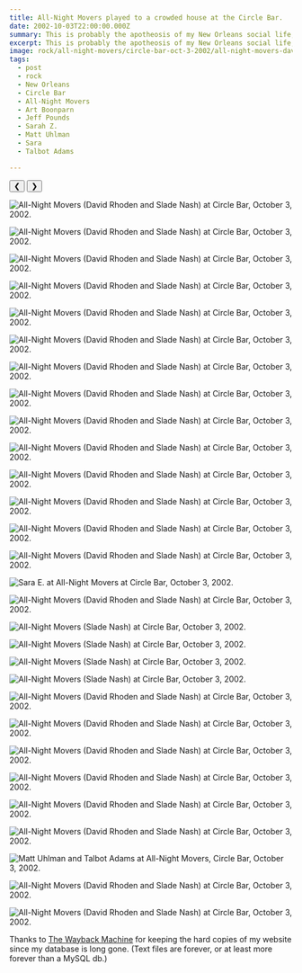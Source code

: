 ```yaml
---
title: All-Night Movers played to a crowded house at the Circle Bar.
date: 2002-10-03T22:00:00.000Z
summary: This is probably the apotheosis of my New Orleans social life, back when I had one.
excerpt: This is probably the apotheosis of my New Orleans social life, back when I had one.
image: rock/all-night-movers/circle-bar-oct-3-2002/all-night-movers-davetalktoit.jpg
tags:
  - post 
  - rock
  - New Orleans
  - Circle Bar
  - All-Night Movers
  - Art Boonparn
  - Jeff Pounds
  - Sarah Z.
  - Matt Uhlman
  - Sara
  - Talbot Adams

---
```



<div id="viewport">
    <button id="buttonPrevious">&#10094;</button>
    <button id="buttonNext">&#10095;</button>

![All-Night Movers (David Rhoden and Slade Nash) at Circle Bar, October 3, 2002.](/static/img/rock/all-night-movers/circle-bar-oct-3-2002/anm-davetalktoit.jpg "All-Night Movers (David Rhoden and Slade Nash) at Circle Bar, October 3, 2002.")

![All-Night Movers (David Rhoden and Slade Nash) at Circle Bar, October 3, 2002.](/static/img/rock/all-night-movers/circle-bar-oct-3-2002/anm-davetheessence.jpg "All-Night Movers (David Rhoden and Slade Nash) at Circle Bar, October 3, 2002.")

![All-Night Movers (David Rhoden and Slade Nash) at Circle Bar, October 3, 2002.](/static/img/rock/all-night-movers/circle-bar-oct-3-2002/anm-circle-bar-artboonparn.jpg "All-Night Movers (David Rhoden and Slade Nash) at Circle Bar, October 3, 2002.")

![All-Night Movers (David Rhoden and Slade Nash) at Circle Bar, October 3, 2002.](/static/img/rock/all-night-movers/circle-bar-oct-3-2002/anm-circle-bar-clock.jpg "All-Night Movers (David Rhoden and Slade Nash) at Circle Bar, October 3, 2002.")

![All-Night Movers (David Rhoden and Slade Nash) at Circle Bar, October 3, 2002.](/static/img/rock/all-night-movers/circle-bar-oct-3-2002/anm-circle-bar-earlyinset.jpg "All-Night Movers (David Rhoden and Slade Nash) at Circle Bar, October 3, 2002.")

![All-Night Movers (David Rhoden and Slade Nash) at Circle Bar, October 3, 2002.](/static/img/rock/all-night-movers/circle-bar-oct-3-2002/anm-circle-bar-kidsdance.jpg "All-Night Movers (David Rhoden and Slade Nash) at Circle Bar, October 3, 2002.")

![All-Night Movers (David Rhoden and Slade Nash) at Circle Bar, October 3, 2002.](/static/img/rock/all-night-movers/circle-bar-oct-3-2002/anm-circle-bar-menmatt.jpg "All-Night Movers (David Rhoden and Slade Nash) at Circle Bar, October 3, 2002.")

![All-Night Movers (David Rhoden and Slade Nash) at Circle Bar, October 3, 2002.](/static/img/rock/all-night-movers/circle-bar-oct-3-2002/anm-circle-bar-menmatt2.jpg "All-Night Movers (David Rhoden and Slade Nash) at Circle Bar, October 3, 2002.")

![All-Night Movers (David Rhoden and Slade Nash) at Circle Bar, October 3, 2002.](/static/img/rock/all-night-movers/circle-bar-oct-3-2002/anm-circle-bar-moessence.jpg "All-Night Movers (David Rhoden and Slade Nash) at Circle Bar, October 3, 2002.")

![All-Night Movers (David Rhoden and Slade Nash) at Circle Bar, October 3, 2002.](/static/img/rock/all-night-movers/circle-bar-oct-3-2002/anm-circle-bar-morechin.jpg "All-Night Movers (David Rhoden and Slade Nash) at Circle Bar, October 3, 2002.")

![All-Night Movers (David Rhoden and Slade Nash) at Circle Bar, October 3, 2002.](/static/img/rock/all-night-movers/circle-bar-oct-3-2002/anm-circle-bar-mowoog.jpg "All-Night Movers (David Rhoden and Slade Nash) at Circle Bar, October 3, 2002.")

![All-Night Movers (David Rhoden and Slade Nash) at Circle Bar, October 3, 2002.](/static/img/rock/all-night-movers/circle-bar-oct-3-2002/anm-circle-bar-mywatch.jpg "All-Night Movers (David Rhoden and Slade Nash) at Circle Bar, October 3, 2002.")

![All-Night Movers (David Rhoden and Slade Nash) at Circle Bar, October 3, 2002.](/static/img/rock/all-night-movers/circle-bar-oct-3-2002/anm-circle-bar-pointing.jpg "All-Night Movers (David Rhoden and Slade Nash) at Circle Bar, October 3, 2002.")

![All-Night Movers (David Rhoden and Slade Nash) at Circle Bar, October 3, 2002.](/static/img/rock/all-night-movers/circle-bar-oct-3-2002/anm-circle-bar-preachin.jpg "All-Night Movers (David Rhoden and Slade Nash) at Circle Bar, October 3, 2002.")

![Sara E. at All-Night Movers at Circle Bar, October 3, 2002.](/static/img/rock/all-night-movers/circle-bar-oct-3-2002/anm-circle-bar-sara.jpg "All-Night Movers (David Rhoden and Slade Nash) at Circle Bar, October 3, 2002.")

![All-Night Movers (David Rhoden and Slade Nash) at Circle Bar, October 3, 2002.](/static/img/rock/all-night-movers/circle-bar-oct-3-2002/anm-circle-bar-shoutin.jpg "All-Night Movers (David Rhoden and Slade Nash) at Circle Bar, October 3, 2002.")

![All-Night Movers (Slade Nash) at Circle Bar, October 3, 2002.](/static/img/rock/all-night-movers/circle-bar-oct-3-2002/anm-circle-bar-slademaracas.jpg "All-Night Movers (David Rhoden and Slade Nash) at Circle Bar, October 3, 2002.")

![All-Night Movers (Slade Nash) at Circle Bar, October 3, 2002.](/static/img/rock/all-night-movers/circle-bar-oct-3-2002anm-circle-bar-slade-drumming.jpg "All-Night Movers (David Rhoden and Slade Nash) at Circle Bar, October 3, 2002.")

![All-Night Movers (Slade Nash) at Circle Bar, October 3, 2002.](/static/img/rock/all-night-movers/circle-bar-oct-3-2002/anm-circle-bar-sladeohead.jpg "All-Night Movers (David Rhoden and Slade Nash) at Circle Bar, October 3, 2002.")

![All-Night Movers (Slade Nash) at Circle Bar, October 3, 2002.](/static/img/rock/all-night-movers/circle-bar-oct-3-2002/anm-circle-bar-sladerockin.jpg "All-Night Movers (David Rhoden and Slade Nash) at Circle Bar, October 3, 2002.")

![All-Night Movers (David Rhoden and Slade Nash) at Circle Bar, October 3, 2002.](/static/img/rock/all-night-movers/circle-bar-oct-3-2002/anm-circle-bar-stringbuster.jpg "All-Night Movers (David Rhoden and Slade Nash) at Circle Bar, October 3, 2002.")

![All-Night Movers (David Rhoden and Slade Nash) at Circle Bar, October 3, 2002.](/static/img/rock/all-night-movers/circle-bar-oct-3-2002/anm-circle-bar-sweetsara.jpg "All-Night Movers (David Rhoden and Slade Nash) at Circle Bar, October 3, 2002.")

![All-Night Movers (David Rhoden and Slade Nash) at Circle Bar, October 3, 2002.](/static/img/rock/all-night-movers/circle-bar-oct-3-2002/anm-circle-bar-talktoit.jpg "All-Night Movers (David Rhoden and Slade Nash) at Circle Bar, October 3, 2002.")

![All-Night Movers (David Rhoden and Slade Nash) at Circle Bar, October 3, 2002.](/static/img/rock/all-night-movers/circle-bar-oct-3-2002/anm-circle-bar-theessence.jpg "All-Night Movers (David Rhoden and Slade Nash) at Circle Bar, October 3, 2002.")

![All-Night Movers (David Rhoden and Slade Nash) at Circle Bar, October 3, 2002.](/static/img/rock/all-night-movers/circle-bar-oct-3-2002/anm-circle-bar-woogy.jpg "All-Night Movers (David Rhoden and Slade Nash) at Circle Bar, October 3, 2002.")

![All-Night Movers (David Rhoden and Slade Nash) at Circle Bar, October 3, 2002.](/static/img/rock/all-night-movers/circle-bar-oct-3-2002/bholydaver.jpg "All-Night Movers (David Rhoden and Slade Nash) at Circle Bar, October 3, 2002.")

![Matt Uhlman and Talbot Adams at All-Night Movers, Circle Bar, October 3, 2002.](/static/img/rock/all-night-movers/circle-bar-oct-3-2002anm-circle-bar-matt-and-talbot.jpg "All-Night Movers (David Rhoden and Slade Nash) at Circle Bar, October 3, 2002.")

![All-Night Movers (David Rhoden and Slade Nash) at Circle Bar, October 3, 2002.](/static/img/rock/all-night-movers/circle-bar-oct-3-2002anm-circle-bar-dave-halo.jpg "All-Night Movers (David Rhoden and Slade Nash) at Circle Bar, October 3, 2002.")

![All-Night Movers (David Rhoden and Slade Nash) at Circle Bar, October 3, 2002.](/static/img/rock/all-night-movers/circle-bar-oct-3-2002anm-circle-bar-pabst.jpg "All-Night Movers (David Rhoden and Slade Nash) at Circle Bar, October 3, 2002.")

</div>
<div id="caption"></div>

Thanks to [The Wayback Machine](https://web.archive.org/web/20040204080957/http://www.allnightmovers.com/) for keeping the hard copies of my website since my database is long gone. (Text files are forever, or at least more forever than a MySQL db.)
